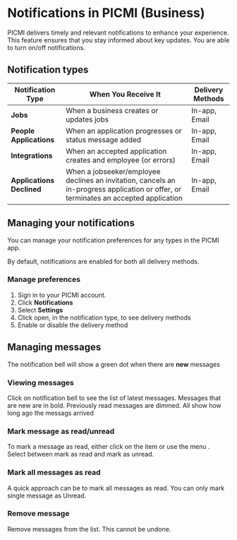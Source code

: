 # Notifications in PICMI (Business)

PICMI delivers timely and relevant notifications to enhance your experience. This feature ensures that you stay informed
about key updates. You are able to turn on/off notifications.

## Notification types

| Notification Type         | When You Receive It                                                                                                                  | Delivery Methods |
|---------------------------|--------------------------------------------------------------------------------------------------------------------------------------|------------------|
| **Jobs**                  | When a business creates or updates jobs                                                                                              | In-app, Email    |
| **People Applications**   | When an application progresses or status message added                                                                               | In-app, Email    |
| **Integrations**          | When an accepted application creates and employee (or errors)                                                                        | In-app, Email    |
| **Applications Declined** | When a jobseeker/employee declines an invitation, cancels an in-progress application or offer, or terminates an accepted application | In-app, Email    |

## Managing your notifications

You can manage your notification preferences for any types in the PICMI app.

<prompt>

By default, notifications are enabled for both all delivery methods.

</prompt>

<instructions>

### Manage preferences

1. Sign in to your PICMI account.
2. Click **Notifications** <span class="mdi mdi-bell-outline"/>
3. Select **Settings** <span class="mdi mdi-cog-outline"/>
4. Click <span class="mdi mdi-chevron-down">open</span>, in the notification type, to see delivery methods
5. Enable or disable <span class="mdi mdi-toggle-switch-outline"/> the delivery method

</instructions>

## Managing messages

The notification bell <span class="mdi mdi-bell-outline"/> will show a green dot when there are **new** messages

<explanation>

### Viewing messages

Click on notification bell <span class="mdi mdi-bell-outline"/> to see the list of latest messages. Messages that
are new are in bold. Previously read messages are dimmed. All show how long ago the messags arrived

### Mark message as read/unread

To mark a message as read, either click on the item or use the menu <span class="mdi mid-horizontal-dots"/>. Select
between mark as read and mark as unread.

### Mark all messages as read

A quick approach can be to mark all messages as read. You can only mark single message as Unread.

### Remove message

Remove messages from the list. This cannot be undone.

</explanation>

